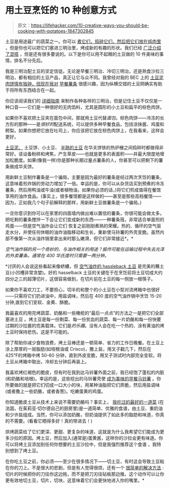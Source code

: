 # 用土豆烹饪的 10 种创意方式

> 原文：<https://lifehacker.com/10-creative-ways-you-should-be-cooking-with-potatoes-1847302845>

土豆是用途最广的蔬菜之一。你可以 [煮它们，捣碎它们，然后把它们放在炖肉里](https://www.youtube.com/watch?v=ihMMw0rnKz4) ，但是你也可以把它们塞进三明治里，烤成新的有趣的形状。我们已经 [广泛介绍了混搭](https://lifehacker.com/9-tips-for-perfect-mashed-potatoes-1845692616) ，但是还有很多要说的。以下是你可以用不起眼的土豆做的 10 件美味的事情，排名不分先后。

我是三明治配土豆的坚定信徒。无论是早餐三明治、冷切三明治，还是熟食沙拉三明治，都有相应的土豆产品，真正让它与众不同。我曾经对我的 BEC 上的 [土豆泥肉饼情有独钟，但现在我对](https://lifehacker.com/put-hash-browns-inside-your-breakfast-sandwich-1843731822) [早餐薯条](https://lifehacker.com/celebrate-national-french-fry-day-by-piling-them-on-a-b-1847276570) 很感兴趣，因为纵横交错的土豆网确实有助于将所有东西结合在一起。

你应该阅读我们的 [详细指南](https://lifehacker.com/put-a-potato-in-your-sandwich-1846128437) 来制作各种各样的三明治，但是记住土豆不仅仅是一种口音——它们是一种很好的无肉馅料，尤其是圆形的小土豆和扁平的棕色肉饼。

如果你不喜欢把土豆夹在面包中间，那就用土豆代替*面包*。棕色肉饼——冷冻的长方形的那种——是*很好的*配送系统，可以提供多种早餐食品，包括涂抹酱、鸡蛋和鳄梨。如果你想把它放在吐司上，你应该把它放在棕色肉饼上，在我看来，这样会更好。

[土豆泥、](https://lifehacker.com/which-frozen-potato-makes-the-best-hash-browns-1845313831) 土豆饼、小土豆、 [半熟的土豆](https://lifehacker.com/waffle-yourself-some-tiny-potatoes-1846782265) 在华夫饼铁的热炉栅之间捣碎时都做得非常好。该设备粉碎和烤焦，产生草皮——也就是更多的表面积——并最大限度地增加松脆度。如果(像我一样)你是那种长期过量点薯条的人，你甚至可以把剩下的薯条做成华夫饼。

用新鲜土豆制作薯条是一个骗局，主要是因为最好的薯条是经过两次烹饪的薯条，这意味着煎炸锅的劳动力增加了一倍。幸运的是，你可以从杂货店买到预煮的冷冻薯条，然后用鸭油或牛油(或者植物油，如果你必须的话，)将它们煎成值得在餐馆享用的油炸食品。(事实上，很多餐馆都是这样做的——甚至是那些高档餐馆——因为，正如我几个句子前解释的那样，用新鲜土豆做薯条是一个骗局。)

一旦你意识到你可以在家里的四面墙内做出难以置信的薯条，你很可能会做太多。把吃剩的薯条搅拌一下会让它们变成新的东西——一种薯条筏，非常适合单面煎的鸡蛋——但是空气油炸会让它们 恢复之前刚刚煮熟的荣耀。热的、循环的空气驱走水分，并使任何休眠的油炸油脂移动和生长，重新使马铃薯的外壳变脆。虽然内部不像第一次从油炸锅里拿出来时那么嫩滑，但它们非常接近*。*

*空气油炸锅的另一个奇妙的、与油炸相关的用途？振作可能在运输过程中失去光泽的外卖薯条。通常在 400 华氏度时只需要一两分钟。*

 *讨厌的人会说这些看起来像蛴螬，但 [空气油炸的 hassleback 土豆](https://lifehacker.com/air-fry-some-tiny-hasselback-potatoes-1846054351) 是完美的蘸土豆(小凹槽非常贪婪)。好的 hasselback 土豆的关键在于在烹饪前将土豆切成大约四分之三的超薄切片，这很容易做到，在切片前在土豆的每一侧放一根筷子。

如果你不喜欢刀工，不要担心，切半的和整个的小土豆在小型对流烤箱中也很好——只需将它们扔进油中，用盐调味，然后在 400 度的空气油炸锅中烹饪 15-20 分钟,直到它们变软、金黄、酥脆。

我最喜欢的用完烤蔬菜、奶酪和一些橄榄的“最后一点点”的方法之一是把它们全部塞进土豆 。烤土豆是每一份剩菜、每一份贫血的蔬菜、每一片奶酪和每一份快要过期的沙拉酱的完美载体。它们是*的乐趣*。没有人会在吃一个热的、涂有黄油的烤土豆时保持悲伤。这是不可能的。

除了帮助你减少食物浪费，烤土豆棒还是一顿简单、省力的工作日晚餐。在土豆上涂上厚厚的一层脂肪(如培根油或 Crisco)，撒上盐，用叉子戳几下，然后在 425℉的烤箱中烤 50-60 分钟，直到外皮变脆，用叉子测试时内部完全变软。将土豆从烤箱中取出，冷却五分钟后再装上。

我喜欢烤红褐色的脆皮，但有时在我到达马铃薯外面之前，我已经饱了蓬松的内脏(和奶酪和培根)。幸运的是，这些挖出的马铃薯壳使 [成为美味的早餐马铃薯](https://lifehacker.com/make-hash-browns-with-a-leftover-baked-potato-1844705539) 。你所要做的就是把它们切成一口大小的块，用某种油脂把它们弄脆，然后用盐调味(或者撒上一些奶酪，或者香葱)。吃嫩蛋黄的鸡蛋。

你知道脆皮土豆从技术上来说不需要奶酪吗？事实上， [我吃过的最好的一道菜](https://lifehacker.com/9-tips-for-perfect-mashed-potatoes-1845692616) (在法国，在茱莉亚·切尔德自己的厨房里)是一道简单、优雅的食谱，由土豆、重奶油和少许盐组成。当然，你可以添加奶酪，但奶油提供了如此多的脂肪和味道，你真的不需要。(看看它晒得多好！真的带进去！)

烘烤蔬菜给了它们更深、更甜、更复杂的味道，这就是为什么我希望它们能成为更多沙拉的原因。烤土豆，然后加入(通常是)蛋黄酱，这样你的沙拉会更有味道。你可以将烤土豆添加到任何你想要的土豆沙拉中，但是我强烈推荐这个食谱 ，我特别想到了烤土豆。

在你吃土豆之前，你必须——至少在很多情况下——切土豆，有时这会导致土豆粘在你的刀上。不是很大的悲剧，但是有人觉得很烦，还有一个 [很简单的解决方法](https://lifehacker.com/how-to-chop-a-potato-without-it-sticking-to-your-knife-1847235390) :切片的时候把你的刀往你这边拖，而不是把刀刃往砧板那边推。这个动作可以让你更有效地切土豆，切片，切块，这意味着它们会更快地进入你的嘴里。*